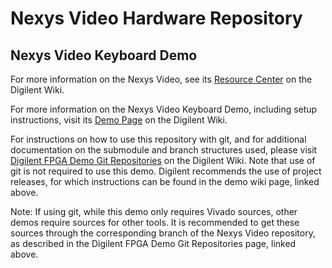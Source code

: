 # Nexys Video Hardware Repository

## Nexys Video Keyboard Demo

For more information on the Nexys Video, see its [Resource Center](https://reference.digilentinc.com/reference/programmable-logic/nexys-video/start) on the Digilent Wiki.

For more information on the Nexys Video Keyboard Demo, including setup instructions, visit its [Demo Page](https://reference.digilentinc.com/reference/programmable-logic/nexys-video/demos/keyboard) on the Digilent Wiki.

For instructions on how to use this repository with git, and for additional documentation on the submodule and branch structures used, please visit [Digilent FPGA Demo Git Repositories](https://reference.digilentinc.com/reference/programmable-logic/documents/git) on the Digilent Wiki. Note that use of git is not required to use this demo. Digilent recommends the use of project releases, for which instructions can be found in the demo wiki page, linked above.

Note: If using git, while this demo only requires Vivado sources, other demos require sources for other tools. It is recommended to get these sources through the corresponding branch of the Nexys Video repository, as described in the Digilent FPGA Demo Git Repositories page, linked above.

